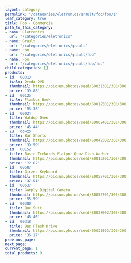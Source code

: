 ```yaml
---
layout: category
permalink: "/categories/eletronics/grault/foo/foo/1"
leaf_category: true
title: Foo - Commercia
path_to_this_category:
- name: Eletronics
  url: "/categories/eletronics"
- name: Grault
  url: "/categories/eletronics/grault"
- name: Foo
  url: "/categories/eletronics/grault/foo"
- name: Foo
  url: "/categories/eletronics/grault/foo/foo"
child_categories: []
products:
- id: '00313'
  title: Dredz DVD
  thumbnail: https://picsum.photos/seed/S0031301/300/300
  price: '39.88'
- id: '00125'
  title: Plumbus Book
  thumbnail: https://picsum.photos/seed/S0012501/300/300
  price: '53.38'
- id: '00024'
  title: Waldop Oven
  thumbnail: https://picsum.photos/seed/S0002401/300/300
  price: '45.44'
- id: '00425'
  title: Bar Shorts
  thumbnail: https://picsum.photos/seed/S0042502/300/300
  price: '39.59'
- id: '00152'
  title: Basic Trekords Platpor Quuz Dish Washer
  thumbnail: https://picsum.photos/seed/S0015201/300/300
  price: '22.62'
- id: '00587'
  title: Girzes Keyboard
  thumbnail: https://picsum.photos/seed/S0058701/300/300
  price: '37.51'
- id: '00537'
  title: Garply Digital Camera
  thumbnail: https://picsum.photos/seed/S0053701/300/300
  price: '55.59'
- id: '00380'
  title: Qux Suit
  thumbnail: https://picsum.photos/seed/S0038002/300/300
  price: '48.46'
- id: '00318'
  title: Baz Flash Drive
  thumbnail: https://picsum.photos/seed/S0031803/300/300
  price: '36.17'
previous_page: 
next_page: 
current_page: 1
total_products: 9
---
```

